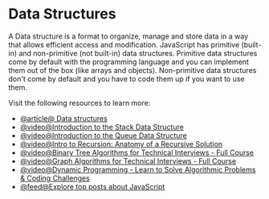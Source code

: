 # Data Structures

A Data structure is a format to organize, manage and store data in a way that allows efficient access and modification. JavaScript has primitive (built-in) and non-primitive (not built-in) data structures. Primitive data structures come by default with the programming language and you can implement them out of the box (like arrays and objects). Non-primitive data structures don't come by default and you have to code them up if you want to use them.

Visit the following resources to learn more:

- [@article@ Data structures](https://www.freecodecamp.org/news/data-structures-in-javascript-with-examples/#what-is-a-data-structure)
- [@video@Introduction to the Stack Data Structure](https://youtu.be/4F-BnR2XwqU)
- [@video@Introduction to the Queue Data Structure](https://youtu.be/GRA_3Ppl2ZI)
- [@video@Intro to Recursion: Anatomy of a Recursive Solution](https://youtu.be/yBWlPte6FhA)
- [@video@Binary Tree Algorithms for Technical Interviews - Full Course](https://youtu.be/fAAZixBzIAI)
- [@video@Graph Algorithms for Technical Interviews - Full Course](https://youtu.be/tWVWeAqZ0WU)
- [@video@Dynamic Programming - Learn to Solve Algorithmic Problems & Coding Challenges](https://youtu.be/oBt53YbR9Kk)
- [@feed@Explore top posts about JavaScript](https://app.daily.dev/tags/javascript?ref=roadmapsh)
